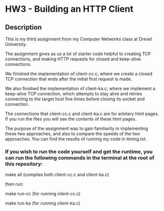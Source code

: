 # HW3 - Building an HTTP Client

## Description

This is my third assignment from my Computer Networks class at Drexel University.

The assignment gives as us a lot of starter code helpful to creating TCP connections, and making HTTP requests for closed and keep-alive connections.

We finished the implementation of client-cc.c, where we create a closed TCP connection that ends after the initial first request is made.

We also finished the implementation of client-ka.c, where we implement a keep-alive TCP connection, which attempts to stay alive and retries connecting to the target host five times before closing its socket and connection.

The connections that client-cc.c and client-ka.c are for arbitary html pages. If you run the files you will see the contents of these html pages.

The purpose of the assignment was to gain familiarity in implementing these two approaches, and also to compare the speeds of the two approaches. You can find the results of running my code in timing.txt.

### If you wish to run the code yourself and get the runtime, you can run the following commands in the terminal at the root of this repository:

make all (compiles both client-cc.c and client-ka.c)

then run:

make run-cc (for running client-cc.c)

make run-ka (for running client-ka.c)

